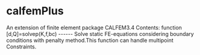 # calfemPlus
An extension of finite element package CALFEM3.4
Contents:
 function [d,Q]=solvep(K,f,bc) ------ Solve static FE-equations considering boundary conditions with penalty method.This function can handle multipoint Constraints.
